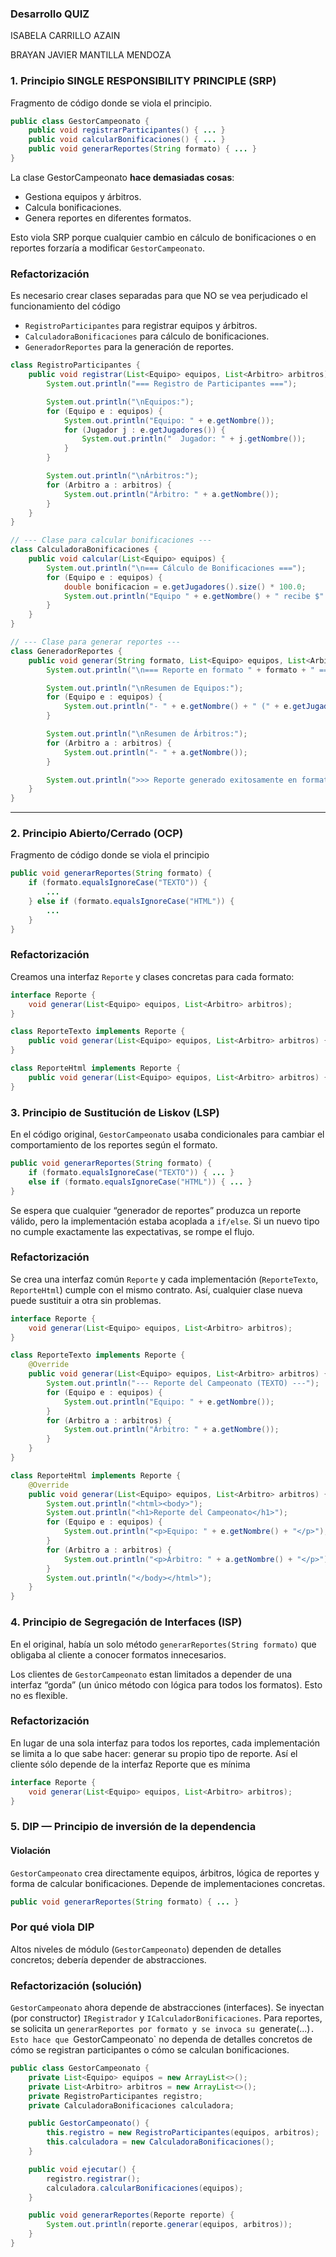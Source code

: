 ### Desarrollo QUIZ

ISABELA CARRILLO AZAIN

BRAYAN JAVIER MANTILLA MENDOZA

### 1.  Principio SINGLE RESPONSIBILITY PRINCIPLE (SRP)

Fragmento de código donde se viola el principio.

```java
public class GestorCampeonato {
    public void registrarParticipantes() { ... }
    public void calcularBonificaciones() { ... }
    public void generarReportes(String formato) { ... }
}
```

La clase GestorCampeonato **hace demasiadas cosas**:  
- Gestiona equipos y árbitros.  
- Calcula bonificaciones.  
- Genera reportes en diferentes formatos.  

Esto viola SRP porque cualquier cambio en cálculo de bonificaciones o en reportes forzaría a modificar `GestorCampeonato`.  

### Refactorización
Es necesario crear clases separadas para que NO se vea perjudicado el funcionamiento del código
- `RegistroParticipantes` para registrar equipos y árbitros.  
- `CalculadoraBonificaciones` para cálculo de bonificaciones.  
- `GeneradorReportes` para la generación de reportes.  

```java
class RegistroParticipantes {
    public void registrar(List<Equipo> equipos, List<Arbitro> arbitros) {
        System.out.println("=== Registro de Participantes ===");

        System.out.println("\nEquipos:");
        for (Equipo e : equipos) {
            System.out.println("Equipo: " + e.getNombre());
            for (Jugador j : e.getJugadores()) {
                System.out.println("  Jugador: " + j.getNombre());
            }
        }

        System.out.println("\nÁrbitros:");
        for (Arbitro a : arbitros) {
            System.out.println("Árbitro: " + a.getNombre());
        }
    }
}

// --- Clase para calcular bonificaciones ---
class CalculadoraBonificaciones {
    public void calcular(List<Equipo> equipos) {
        System.out.println("\n=== Cálculo de Bonificaciones ===");
        for (Equipo e : equipos) {
            double bonificacion = e.getJugadores().size() * 100.0;
            System.out.println("Equipo " + e.getNombre() + " recibe $" + bonificacion);
        }
    }
}

// --- Clase para generar reportes ---
class GeneradorReportes {
    public void generar(String formato, List<Equipo> equipos, List<Arbitro> arbitros) {
        System.out.println("\n=== Reporte en formato " + formato + " ===");

        System.out.println("\nResumen de Equipos:");
        for (Equipo e : equipos) {
            System.out.println("- " + e.getNombre() + " (" + e.getJugadores().size() + " jugadores)");
        }

        System.out.println("\nResumen de Árbitros:");
        for (Arbitro a : arbitros) {
            System.out.println("- " + a.getNombre());
        }

        System.out.println(">>> Reporte generado exitosamente en formato " + formato);
    }
}
```

---

### 2. **Principio Abierto/Cerrado (OCP)**  
Fragmento de código donde se viola el principio

```java
public void generarReportes(String formato) {
    if (formato.equalsIgnoreCase("TEXTO")) {
        ...
    } else if (formato.equalsIgnoreCase("HTML")) {
        ...
    }
}
```

###  Refactorización
Creamos una interfaz `Reporte` y clases concretas para cada formato:  

```java
interface Reporte {
    void generar(List<Equipo> equipos, List<Arbitro> arbitros);
}

class ReporteTexto implements Reporte {
    public void generar(List<Equipo> equipos, List<Arbitro> arbitros) { ... }
}

class ReporteHtml implements Reporte {
    public void generar(List<Equipo> equipos, List<Arbitro> arbitros) { ... }
}
```

### 3.  Principio de Sustitución de Liskov (LSP)

En el código original, `GestorCampeonato` usaba condicionales para cambiar el comportamiento de los reportes según el formato.

```java
public void generarReportes(String formato) {
    if (formato.equalsIgnoreCase("TEXTO")) { ... }
    else if (formato.equalsIgnoreCase("HTML")) { ... }
}
```
Se espera que cualquier “generador de reportes” produzca un reporte válido, pero la implementación estaba acoplada a `if/else`. Si un nuevo tipo no cumple exactamente las expectativas, se rompe el flujo.

### Refactorización

Se crea una interfaz común `Reporte` y cada implementación (`ReporteTexto`, `ReporteHtml`) cumple con el mismo contrato. Así, cualquier clase nueva puede sustituir a otra sin problemas.

```java
interface Reporte {
    void generar(List<Equipo> equipos, List<Arbitro> arbitros);
}

class ReporteTexto implements Reporte {
    @Override
    public void generar(List<Equipo> equipos, List<Arbitro> arbitros) {
        System.out.println("--- Reporte del Campeonato (TEXTO) ---");
        for (Equipo e : equipos) {
            System.out.println("Equipo: " + e.getNombre());
        }
        for (Arbitro a : arbitros) {
            System.out.println("Árbitro: " + a.getNombre());
        }
    }
}

class ReporteHtml implements Reporte {
    @Override
    public void generar(List<Equipo> equipos, List<Arbitro> arbitros) {
        System.out.println("<html><body>");
        System.out.println("<h1>Reporte del Campeonato</h1>");
        for (Equipo e : equipos) {
            System.out.println("<p>Equipo: " + e.getNombre() + "</p>");
        }
        for (Arbitro a : arbitros) {
            System.out.println("<p>Árbitro: " + a.getNombre() + "</p>");
        }
        System.out.println("</body></html>");
    }
}
```

### 4. Principio de Segregación de Interfaces (ISP)

En el original, había un solo método `generarReportes(String formato)` que obligaba al cliente a conocer formatos innecesarios.

Los clientes de `GestorCampeonato` estan limitados a depender de una interfaz “gorda” (un único método con lógica para todos los formatos). Esto no es flexible.

### Refactorización

En lugar de una sola interfaz para todos los reportes, cada implementación se limita a lo que sabe hacer: generar su propio tipo de reporte. Así el cliente sólo depende de la interfaz Reporte que es mínima

```java
interface Reporte {
    void generar(List<Equipo> equipos, List<Arbitro> arbitros);
}
```



### 5. DIP — Principio de inversión de la dependencia

#### Violación 

`GestorCampeonato` crea directamente equipos, árbitros, lógica de reportes y forma de calcular bonificaciones. Depende de implementaciones concretas.

```java
public void generarReportes(String formato) { ... } 
```

### Por qué viola DIP

Altos niveles de módulo (`GestorCampeonato`) dependen de detalles concretos; debería depender de abstracciones.

### Refactorización (solución)

`GestorCampeonato` ahora depende de abstracciones (interfaces). Se inyectan (por constructor) `IRegistrador` y `ICalculadorBonificaciones`. Para reportes, se solicita un `generarReportes por formato y se invoca su `generate(...)`. Esto hace que `GestorCampeonato` no dependa de detalles concretos de cómo se registran participantes o cómo se calculan bonificaciones.

```java
public class GestorCampeonato {
    private List<Equipo> equipos = new ArrayList<>();
    private List<Arbitro> arbitros = new ArrayList<>();
    private RegistroParticipantes registro;
    private CalculadoraBonificaciones calculadora;

    public GestorCampeonato() {
        this.registro = new RegistroParticipantes(equipos, arbitros);
        this.calculadora = new CalculadoraBonificaciones();
    }

    public void ejecutar() {
        registro.registrar();
        calculadora.calcularBonificaciones(equipos);
    }

    public void generarReportes(Reporte reporte) {
        System.out.println(reporte.generar(equipos, arbitros));
    }
}
```
